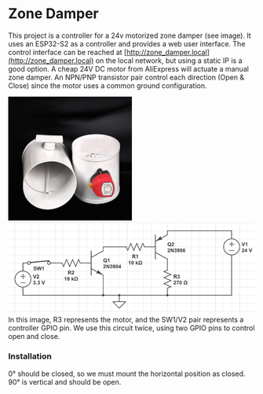 # Zone Damper
This project is a controller for a 24v motorized zone damper (see image). 
It uses an ESP32-S2 as a controller and provides a web user interface.
The control interface can be reached at [http://zone_damper.local](http://zone_damper.local) on the local network, but using a static IP is a good option.
A cheap 24V DC motor from AliExpress will actuate a manual zone damper.
An NPN/PNP transistor pair control each direction (Open & Close) since the motor uses a common ground configuration.

<img src="Motorized-Zone-Dampers.webp" width=50% />
<img src="Switch.png"/>
In this image, R3 represents the motor, and the SW1/V2 pair represents a controller GPIO pin. We use this circuit twice, using two GPIO pins to control open and close.

### Installation 
0° should be closed, so we must mount the horizontal position as closed.
90° is vertical and should be open.
